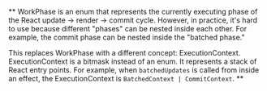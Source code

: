 **
WorkPhase is an enum that represents the currently executing phase of
the React update -> render -> commit cycle. However, in practice, it's
hard to use because different "phases" can be nested inside each other.
For example, the commit phase can be nested inside the
"batched phase."

This replaces WorkPhase with a different concept: ExecutionContext.
ExecutionContext is a bitmask instead of an enum. It represents a stack
of React entry points. For example, when `batchedUpdates` is called
from inside an effect, the ExecutionContext is
`BatchedContext | CommitContext`.
**